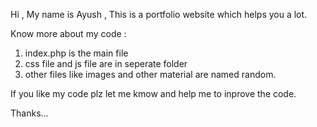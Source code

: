 Hi , 
My name is Ayush , This is a portfolio website which helps you a lot.

Know more about my code :

1. index.php is the main file 
2. css file and js file are in seperate folder 
3. other files like images and other material are named random.

If you like my code plz let me kmow and help me to inprove the code.

Thanks...
